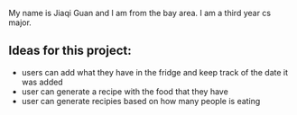 My name is Jiaqi Guan and I am from the bay area. I am a third year cs major. 

## Ideas for this project:
- users can add what they have in the fridge and keep track of the date it was added
- user can generate a recipe with the food that they have
- user can generate recipies based on how many people is eating